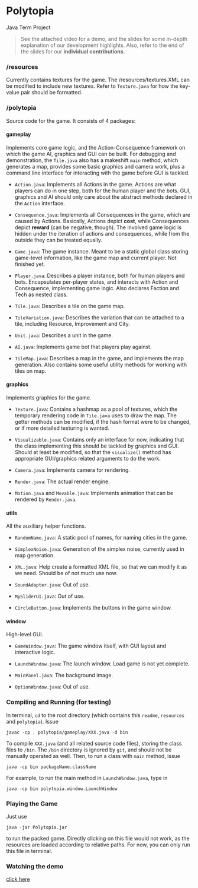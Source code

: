 # Polytopia
Java Term Project

> See the attached video for a demo, and the slides for some in-depth explanation of our development highlights.
> Also, refer to the end of the slides for our **individual contributions**.

### /resources
Currently contains textures for the game. The /resources/textures.XML can be modified to include new textures. Refer to `Texture.java` for how the key-value pair should be formatted.

### /polytopia
Source code for the game. It consists of 4 packages:

#### gameplay

Implements core game logic, and the Action-Consequence framework on which the game AI, graphics and GUI can be built. For debugging and demonstration, the `Tile.java` also has a makeshift `main` method, which generates a map, provides some basic graphics and camera work, plus a command line interface for interacting with the game before GUI is tackled.

* `Action.java`: Implements all Actions in the game. Actions are what players can do in one step, both for the human player and the bots. GUI, graphics and AI should only care about the abstract methods declared in the `Action` interface.

* `Consequence.java`: Implements all Consequences in the game, which are caused by Actions. Basically, Actions depict **cost**, while Consequences depict **reward** (can be negative, though). The involved game logic is hidden under the iteration of actions and  consequences, while from the outside they can be treated equally.

* `Game.java`: The game instance. Meant to be a static global class storing game-level information, like the game map and current player. Not finished yet.

* `Player.java`: Describes a player instance, both for human players and bots. Encapsulates per-player states, and interacts with Action and Consequence, implementing game logic. Also declares Faction and Tech as nested class.

* `Tile.java`: Describes a tile on the game map.

* `TileVariation.java`: Describes the variation that can be attached to a tile, including Resource, Improvement and City. 

* `Unit.java`: Describes a unit in the game. 

* `AI.java`: Implements game bot that players play against.

* `TileMap.java`: Describes a map in the game, and implements the map generation. Also contains some useful utility methods for working with tiles on map.

#### graphics

Implements graphics for the game. 

* `Texture.java`: Contains a hashmap as a pool of textures, which the temporary rendering code in `Tile.java` uses to draw the map. The getter methods can be modified, if the hash format were to be changed, or if more detailed texturing is wanted.

* `Visualizable.java`: Contains only an interface for now, indicating that the class implementing this should be tackled by graphics and GUI. Should at least be modified, so that the `visualize()` method has appropriate GUI/graphics related arguments to do the work.

* `Camera.java`: Implements camera for rendering.

* `Render.java`: The actual render engine.

* `Motion.java` and `Movable.java`: Implements animation that can be rendered by `Render.java`.

#### utils

All the auxiliary helper functions.

* `RandomName.java`: A static pool of names, for naming cities in the game.

* `SimplexNoise.java`: Generation of the simplex noise, currently used in map generation.

* `XML.java`: Help create a formatted XML file, so that we can modify it as we need. Should be of not much use now.

* `SoundAdapter.java`: Out of use.

* `MySliderUI.java`: Out of use.

* `CircleButton.java`: Implements the buttons in the game window.


#### window

High-level GUI.

* `GameWindow.java`: The game window itself, with GUI layout and interactive logic.

* `LaunchWindow.java`: The launch window. Load game is not yet complete.

* `MainPanel.java`: The background image.

* `OptionWindow.java`: Out of use.


### Compiling and Running (for testing)

In terminal, `cd` to the root directory (which contains this `readme`, `resources` and `polytopia`).
Issue
```
javac -cp . polytopia/gameplay/XXX.java -d bin  
```
To compile `XXX.java` (and all related source code files), storing the class files to `/bin`. The `/bin` directory is ignored by `git`, and should not be manually operated as well.
Then, to run a class with `main` method, issue
```
java -cp bin packageName.className
```
For example, to run the main method in `LaunchWindow.java`, type in
```
java -cp bin polytopia.window.LaunchWindow 
```

### Playing the Game
Just use
```
java -jar Polytopia.jar
```
to run the packed game. Directly clicking on this file would not work, as the resources are loaded according to relative paths. For now, you can only run this file in terminal.

### Watching the demo

[click here](https://disk.pku.edu.cn:443/link/021A87844EBF20764B583A5A3707F706)

